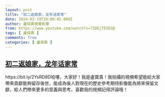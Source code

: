 ```yaml
---
layout: post
title: "初二返娘家，龙年话家常"
date: 2024-02-19T10:00:05.000Z
author: 盧保貴視覺影像
from: https://www.youtube.com/watch?v=7IOEjTE5EGQ
tags: [ 盧保貴 ]
comments: True
categories: [ 盧保貴 ]
---
```

<!--1708336805000-->
[初二返娘家，龙年话家常](https://www.youtube.com/watch?v=7IOEjTE5EGQ)
------

<div>
https://bit.ly/2YsRD8D哈嘍，大家好！我是盧寶貴！我拍攝的視頻希望能給大家帶來貢獻能夠留存後世，能成為後人對現在的歷史參考期待影像能為將來保留文獻，給人們帶來更多的意義與思考。喜歡我的視頻記得評論哦！
</div>
